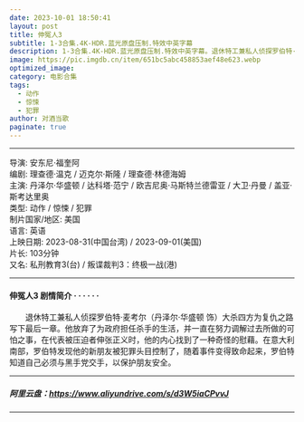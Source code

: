 ```yaml
---
date: 2023-10-01 18:50:41
layout: post
title: 伸冤人3
subtitle: 1-3合集.4K-HDR.蓝光原盘压制.特效中英字幕
description: 1-3合集.4K-HDR.蓝光原盘压制.特效中英字幕。退休特工兼私人侦探罗伯特·麦考尔大杀四方为复仇之路写下最后一章。他放弃了为政府担任杀手的生活，并一直在努力调解过去所做的可怕之事，在代表被压迫者伸张正义时，他的内心找到了一种奇怪的慰藉......
image: https://pic.imgdb.cn/item/651bc5abc458853aef48e623.webp
optimized_image: 
category: 电影合集
tags:
  - 动作
  - 惊悚
  - 犯罪
author: 对酒当歌
paginate: true
---
```


---

导演: 安东尼·福奎阿  
编剧: 理查德·温克 / 迈克尔·斯隆 / 理查德·林德海姆  
主演: 丹泽尔·华盛顿 / 达科塔·范宁 / 欧吉尼奥·马斯特兰德雷亚 / 大卫·丹曼 / 盖亚·斯考达里奥  
类型: 动作 / 惊悚 / 犯罪  
制片国家/地区: 美国  
语言: 英语  
上映日期: 2023-08-31(中国台湾) / 2023-09-01(美国)  
片长: 103分钟  
又名: 私刑教育3(台) / 叛谍裁判3：终极一战(港)  

---

#### 伸冤人3 剧情简介 · · · · · ·

　　退休特工兼私人侦探罗伯特·麦考尔（丹泽尔·华盛顿 饰）大杀四方为复仇之路写下最后一章。他放弃了为政府担任杀手的生活，并一直在努力调解过去所做的可怕之事，在代表被压迫者伸张正义时，他的内心找到了一种奇怪的慰藉。在意大利南部，罗伯特发现他的新朋友被犯罪头目控制了，随着事件变得致命起来，罗伯特知道自己必须与黑手党交手，以保护朋友安全。

---

##### 阿里云盘：<https://www.aliyundrive.com/s/d3W5iaCPvvJ>

---
